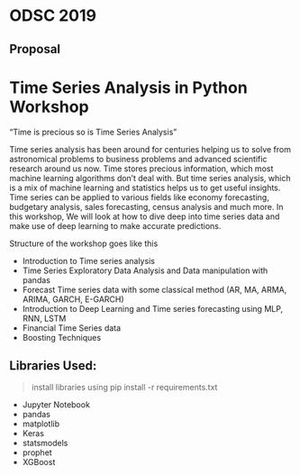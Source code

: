 # ODSC 2019

## Proposal

# Time Series Analysis in Python Workshop
“Time is precious so is Time Series Analysis”

Time series analysis has been around for centuries helping us to solve from astronomical problems to business problems and advanced scientific research around us now. Time stores precious information, which most machine learning algorithms don’t deal with. But time series analysis, which is a mix of machine learning and statistics helps us to get useful insights. Time series can be applied to various fields like economy forecasting, budgetary analysis, sales forecasting, census analysis and much more. In this workshop, We will look at how to dive deep into time series data and make use of deep learning to make accurate predictions.

Structure of the workshop goes like this

* Introduction to Time series analysis
* Time Series Exploratory Data Analysis and Data manipulation with pandas
* Forecast Time series data with some classical method (AR, MA, ARMA, ARIMA, GARCH, E-GARCH)
* Introduction to Deep Learning and Time series forecasting using MLP, RNN, LSTM
* Financial Time Series data
* Boosting Techniques

## Libraries Used:
> install libraries using pip install -r requirements.txt 

* Jupyter Notebook
* pandas
* matplotlib
* Keras 
* statsmodels
* prophet
* XGBoost

